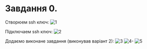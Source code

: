 # Завдання 0.

Створюем ssh ключ: 
![1](https://user-images.githubusercontent.com/85671565/121819989-df658600-cc98-11eb-9f67-5c820732f693.png)

Підключаем ssh ключ:
![2](https://user-images.githubusercontent.com/85671565/121819992-e096b300-cc98-11eb-8d29-ff19c85c8cf9.PNG)

Додаємо виконане завдання (виконував варіант 2):
![3](https://user-images.githubusercontent.com/85671565/121819972-c65cd500-cc98-11eb-9d77-f98ded73a237.PNG)
![4-](https://user-images.githubusercontent.com/85671565/121819975-ca88f280-cc98-11eb-9da7-da7ee2a25d72.png)
![5](https://user-images.githubusercontent.com/85671565/121819976-cc52b600-cc98-11eb-8fe1-8b5622783220.PNG)
